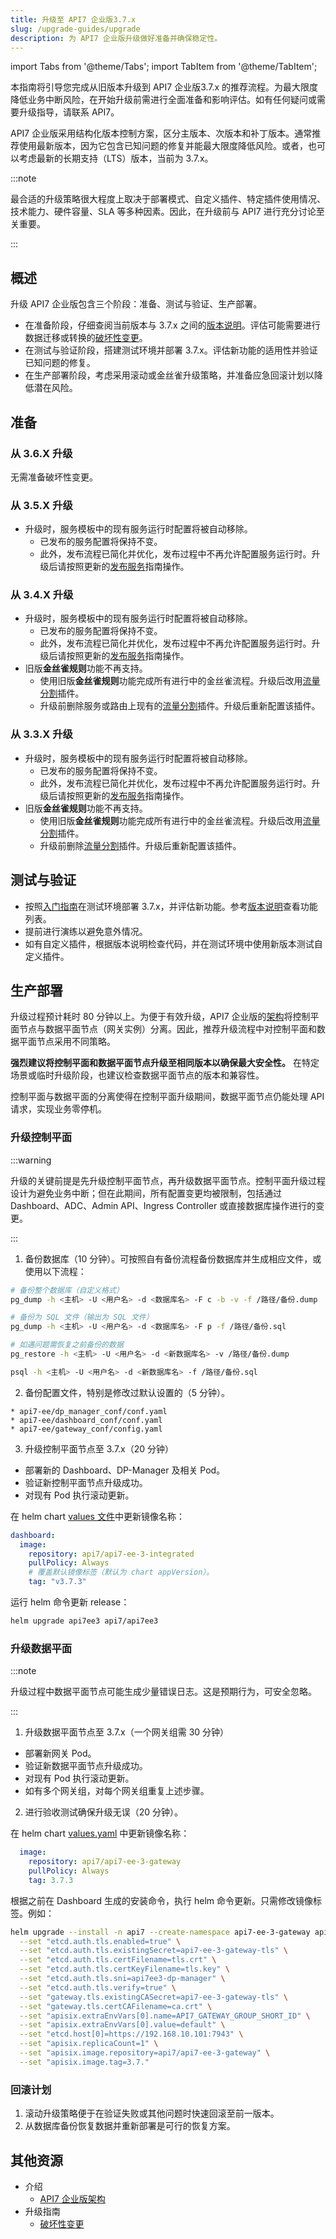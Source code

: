 ```yaml
---
title: 升级至 API7 企业版3.7.x
slug: /upgrade-guides/upgrade
description: 为 API7 企业版升级做好准备并确保稳定性。
---
```


import Tabs from '@theme/Tabs';
import TabItem from '@theme/TabItem';

本指南将引导您完成从旧版本升级到 API7 企业版3.7.x 的推荐流程。为最大限度降低业务中断风险，在开始升级前需进行全面准备和影响评估。如有任何疑问或需要升级指导，请联系 API7。

API7 企业版采用结构化版本控制方案，区分主版本、次版本和补丁版本。通常推荐使用最新版本，因为它包含已知问题的修复并能最大限度降低风险。或者，也可以考虑最新的长期支持（LTS）版本，当前为 3.7.x。

:::note

最合适的升级策略很大程度上取决于部署模式、自定义插件、特定插件使用情况、技术能力、硬件容量、SLA 等多种因素。因此，在升级前与 API7 进行充分讨论至关重要。

:::

## 概述

升级 API7 企业版包含三个阶段：准备、测试与验证、生产部署。

* 在准备阶段，仔细查阅当前版本与 3.7.x 之间的[版本说明](../release-notes.md)。评估可能需要进行数据迁移或转换的[破坏性变更](breaking-changes.md)。
* 在测试与验证阶段，搭建测试环境并部署 3.7.x。评估新功能的适用性并验证已知问题的修复。
* 在生产部署阶段，考虑采用滚动或金丝雀升级策略，并准备应急回滚计划以降低潜在风险。

## 准备

### 从 3.6.X 升级

无需准备破坏性变更。

### 从 3.5.X 升级

* 升级时，服务模板中的现有服务运行时配置将被自动移除。
  * 已发布的服务配置将保持不变。
  * 此外，发布流程已简化并优化，发布过程中不再允许配置服务运行时。升级后请按照更新的[发布服务](../getting-started/publish-service.md)指南操作。

### 从 3.4.X 升级

* 升级时，服务模板中的现有服务运行时配置将被自动移除。
  * 已发布的服务配置将保持不变。
  * 此外，发布流程已简化并优化，发布过程中不再允许配置服务运行时。升级后请按照更新的[发布服务](../getting-started/publish-service.md)指南操作。
* 旧版**金丝雀规则**功能不再支持。
  * 使用旧版**金丝雀规则**功能完成所有进行中的金丝雀流程。升级后改用[流量分割](https://docs.api7.ai/hub/traffic-split)插件。
  * 升级前删除服务或路由上现有的[流量分割](https://docs.api7.ai/hub/traffic-split)插件。升级后重新配置该插件。

### 从 3.3.X 升级

* 升级时，服务模板中的现有服务运行时配置将被自动移除。
  * 已发布的服务配置将保持不变。
  * 此外，发布流程已简化并优化，发布过程中不再允许配置服务运行时。升级后请按照更新的[发布服务](../getting-started/publish-service.md)指南操作。
* 旧版**金丝雀规则**功能不再支持。
  * 使用旧版**金丝雀规则**功能完成所有进行中的金丝雀流程。升级后改用[流量分割](https://docs.api7.ai/hub/traffic-split)插件。
  * 升级前删除[流量分割](https://docs.api7.ai/hub/traffic-split)插件。升级后重新配置该插件。

## 测试与验证

* 按照[入门指南](../getting-started/install-api7-ee.md)在测试环境部署 3.7.x，并评估新功能。参考[版本说明](../release-notes.md)查看功能列表。
* 提前进行演练以避免意外情况。
* 如有自定义插件，根据版本说明检查代码，并在测试环境中使用新版本测试自定义插件。

## 生产部署

升级过程预计耗时 80 分钟以上。为便于有效升级，API7 企业版的[架构](../introduction/api7-ee-architecture.md)将控制平面节点与数据平面节点（网关实例）分离。因此，推荐升级流程中对控制平面和数据平面节点采用不同策略。

**强烈建议将控制平面和数据平面节点升级至相同版本以确保最大安全性。** 在特定场景或临时升级阶段，也建议检查数据平面节点的版本和兼容性。

控制平面与数据平面的分离使得在控制平面升级期间，数据平面节点仍能处理 API 请求，实现业务零停机。

### 升级控制平面

:::warning

升级的关键前提是先升级控制平面节点，再升级数据平面节点。控制平面升级过程设计为避免业务中断；但在此期间，所有配置变更均被限制，包括通过 Dashboard、ADC、Admin API、Ingress Controller 或直接数据库操作进行的变更。

:::

1. 备份数据库（10 分钟）。可按照自有备份流程备份数据库并生成相应文件，或使用以下流程：

  ```bash
  # 备份整个数据库（自定义格式）
  pg_dump -h <主机> -U <用户名> -d <数据库名> -F c -b -v -f /路径/备份.dump

  # 备份为 SQL 文件（输出为 SQL 文件）
  pg_dump -h <主机> -U <用户名> -d <数据库名> -F p -f /路径/备份.sql

  # 如遇问题需恢复之前备份的数据
  pg_restore -h <主机> -U <用户名> -d <新数据库名> -v /路径/备份.dump

  psql -h <主机> -U <用户名> -d <新数据库名> -f /路径/备份.sql
  ```

2. 备份配置文件，特别是修改过默认设置的（5 分钟）。

  ```text
  * api7-ee/dp_manager_conf/conf.yaml
  * api7-ee/dashboard_conf/conf.yaml
  * api7-ee/gateway_conf/config.yaml
  ```

3. 升级控制平面节点至 3.7.x（20 分钟）

* 部署新的 Dashboard、DP-Manager 及相关 Pod。
* 验证新控制平面节点升级成功。
* 对现有 Pod 执行滚动更新。

在 helm chart [values 文件](https://github.com/api7/api7-helm-chart/blob/main/charts/api7/values.yaml#L5-L13)中更新镜像名称：

  ```yaml title="values.yaml"
  dashboard:
    image:
      repository: api7/api7-ee-3-integrated
      pullPolicy: Always
      # 覆盖默认镜像标签（默认为 chart appVersion）。
      tag: "v3.7.3"
  ```

运行 helm 命令更新 release：

  ```bash
  helm upgrade api7ee3 api7/api7ee3
  ```

### 升级数据平面

:::note

升级过程中数据平面节点可能生成少量错误日志。这是预期行为，可安全忽略。

:::

1. 升级数据平面节点至 3.7.x（一个网关组需 30 分钟）

* 部署新网关 Pod。
* 验证新数据平面节点升级成功。
* 对现有 Pod 执行滚动更新。
* 如有多个网关组，对每个网关组重复上述步骤。

2. 进行验收测试确保升级无误（20 分钟）。

在 helm chart [values.yaml](https://github.com/api7/api7-helm-chart/blob/main/charts/gateway/values.yaml#L99-L106) 中更新镜像名称：

  ```yaml title="values.yaml"
    image:
      repository: api7/api7-ee-3-gateway
      pullPolicy: Always
      tag: 3.7.3
  ```

根据之前在 Dashboard 生成的安装命令，执行 helm 命令更新。只需修改镜像标签。例如：

  ```bash
  helm upgrade --install -n api7 --create-namespace api7-ee-3-gateway api7/gateway \
    --set "etcd.auth.tls.enabled=true" \
    --set "etcd.auth.tls.existingSecret=api7-ee-3-gateway-tls" \
    --set "etcd.auth.tls.certFilename=tls.crt" \
    --set "etcd.auth.tls.certKeyFilename=tls.key" \
    --set "etcd.auth.tls.sni=api7ee3-dp-manager" \
    --set "etcd.auth.tls.verify=true" \
    --set "gateway.tls.existingCASecret=api7-ee-3-gateway-tls" \
    --set "gateway.tls.certCAFilename=ca.crt" \
    --set "apisix.extraEnvVars[0].name=API7_GATEWAY_GROUP_SHORT_ID" \
    --set "apisix.extraEnvVars[0].value=default" \
    --set "etcd.host[0]=https://192.168.10.101:7943" \
    --set "apisix.replicaCount=1" \
    --set "apisix.image.repository=api7/api7-ee-3-gateway" \
    --set "apisix.image.tag=3.7."
  ```

### 回滚计划

1. 滚动升级策略便于在验证失败或其他问题时快速回滚至前一版本。
2. 从数据库备份恢复数据并重新部署是可行的恢复方案。

## 其他资源

* 介绍
  * [API7 企业版架构](../introduction/api7-ee-architecture.md)
* 升级指南
  * [破坏性变更](../best-practices/api-version-control.md)
